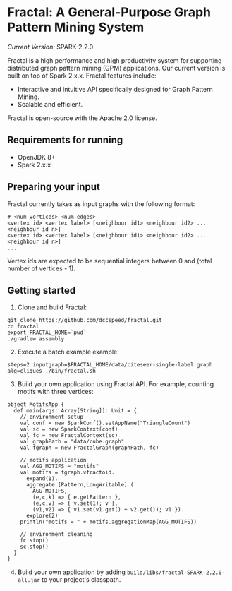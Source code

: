 # Fractal: A General-Purpose Graph Pattern Mining System

*Current Version:* SPARK-2.2.0

Fractal is a high performance and high productivity system for supporting distributed graph
pattern mining (GPM) applications. Our current version is built on top of Spark 2.x.x.
Fractal features include:
* Interactive and intuitive API specifically designed for Graph Pattern Mining.
* Scalable and efficient.

Fractal is open-source with the Apache 2.0 license.

## Requirements for running

* OpenJDK 8+
* Spark 2.x.x

## Preparing your input
Fractal currently takes as input graphs with the following format:

```
# <num vertices> <num edges>
<vertex id> <vertex label> [<neighbour id1> <neighbour id2> ... <neighbour id n>]
<vertex id> <vertex label> [<neighbour id1> <neighbour id2> ... <neighbour id n>]
...
```

Vertex ids are expected to be sequential integers between 0 and (total number of vertices - 1).

## Getting started

1. Clone and build Fractal:
```
git clone https://github.com/dccspeed/fractal.git
cd fractal
export FRACTAL_HOME=`pwd`
./gradlew assembly
```

2. Execute a batch example example:
```
steps=2 inputgraph=$FRACTAL_HOME/data/citeseer-single-label.graph alg=cliques ./bin/fractal.sh
```

3. Build your own application using Fractal API.
For example, counting motifs with three vertices:
```
object MotifsApp {
  def main(args: Array[String]): Unit = {
    // environment setup
    val conf = new SparkConf().setAppName("TriangleCount")
    val sc = new SparkContext(conf)
    val fc = new FractalContext(sc)
    val graphPath = "data/cube.graph"
    val fgraph = new FractalGraph(graphPath, fc)

    // motifs application
    val AGG_MOTIFS = "motifs"
    val motifs = fgraph.vfractoid.
      expand(1).
      aggregate [Pattern,LongWritable] (
        AGG_MOTIFS,
        (e,c,k) => { e.getPattern },
        (e,c,v) => { v.set(1); v },
        (v1,v2) => { v1.set(v1.get() + v2.get()); v1 }).
      explore(2)
    println("motifs = " + motifs.aggregationMap(AGG_MOTIFS))

    // environment cleaning
    fc.stop()
    sc.stop()
  }
}
```
 
4. Build your own application by adding ```build/libs/fractal-SPARK-2.2.0-all.jar```
to your project's classpath.

